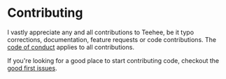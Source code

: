 # Contributing

I vastly appreciate any and all contributions to Teehee, be it typo corrections, documentation, feature requests or code contributions. The [code of conduct](https://github.com/Gskartwii/teehee/blob/main/CODE_OF_CONDUCT.md) applies to all contributions.

If you're looking for a good place to start contributing code, checkout the [good first issues](https://github.com/Gskartwii/teehee/issues?q=is%3Aissue+is%3Aopen+label%3A"good+first+issue").
